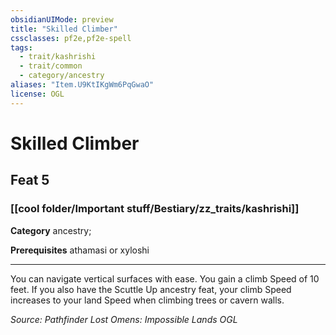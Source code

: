 ```yaml
---
obsidianUIMode: preview
title: "Skilled Climber"
cssclasses: pf2e,pf2e-spell
tags:
  - trait/kashrishi
  - trait/common
  - category/ancestry
aliases: "Item.U9KtIKgWm6PqGwaO"
license: OGL
---
```

# Skilled Climber
## Feat 5
### [[cool folder/Important stuff/Bestiary/zz_traits/kashrishi]]

**Category** ancestry; 



**Prerequisites** athamasi or xyloshi
* * *
You can navigate vertical surfaces with ease. You gain a climb Speed of 10 feet. If you also have the Scuttle Up ancestry feat, your climb Speed increases to your land Speed when climbing trees or cavern walls.

*Source: Pathfinder Lost Omens: Impossible Lands*
*OGL*